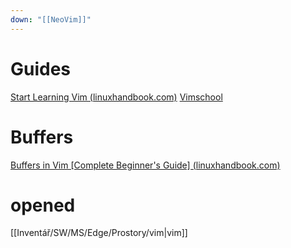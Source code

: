 ```yaml
---
down: "[[NeoVim]]"
---
```


# Guides
[Start Learning Vim (linuxhandbook.com)](https://linuxhandbook.com/vim/)
[Vimschool](https://vimschool.netlify.app/)
# Buffers
[Buffers in Vim [Complete Beginner's Guide] (linuxhandbook.com)](https://linuxhandbook.com/vim-buffers/)

# opened
[[Inventář/SW/MS/Edge/Prostory/vim|vim]]
